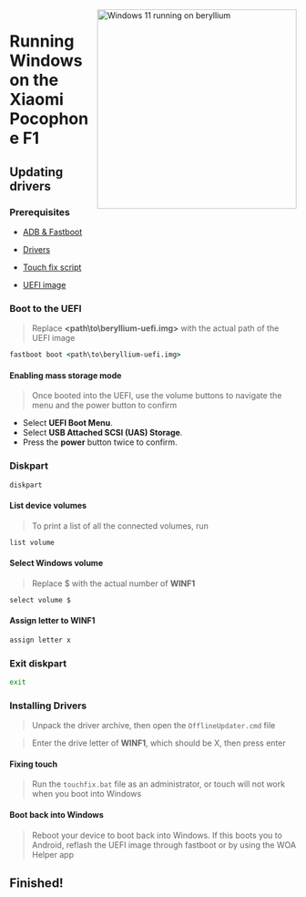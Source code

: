 <img align="right" src="https://github.com/n00b69/woa-beryllium/blob/main/beryllium.png" width="350" alt="Windows 11 running on beryllium">

# Running Windows on the Xiaomi Pocophone F1

## Updating drivers

### Prerequisites
- [ADB & Fastboot](https://developer.android.com/studio/releases/platform-tools)
  
- [Drivers](https://github.com/n00b69/woa-beryllium/releases/tag/Drivers)

- [Touch fix script](https://github.com/n00b69/woa-beryllium/releases/download/Files/touchfix.bat)
  
- [UEFI image](https://github.com/n00b69/woa-beryllium/releases/tag/UEFI)

### Boot to the UEFI
> Replace **<path\to\beryllium-uefi.img>** with the actual path of the UEFI image
```cmd
fastboot boot <path\to\beryllium-uefi.img>
```

#### Enabling mass storage mode
> Once booted into the UEFI, use the volume buttons to navigate the menu and the power button to confirm
- Select **UEFI Boot Menu**.
- Select **USB Attached SCSI (UAS) Storage**.
- Press the **power** button twice to confirm.

### Diskpart
```cmd
diskpart
```

#### List device volumes
> To print a list of all the connected volumes, run
```cmd
list volume
```

#### Select Windows volume
> Replace $ with the actual number of **WINF1**
```cmd
select volume $
```

#### Assign letter to WINF1
```cmd
assign letter x
```

### Exit diskpart
```cmd
exit
```

### Installing Drivers
> Unpack the driver archive, then open the `OfflineUpdater.cmd` file

> Enter the drive letter of **WINF1**, which should be X, then press enter

#### Fixing touch
> Run the `touchfix.bat` file as an administrator, or touch will not work when you boot into Windows

#### Boot back into Windows
> Reboot your device to boot back into Windows. If this boots you to Android, reflash the UEFI image through fastboot or by using the WOA Helper app


## Finished!



















